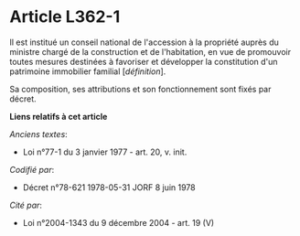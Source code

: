 # Article L362-1

Il est institué un conseil national de l'accession à la propriété auprès du ministre chargé de la construction et de
l'habitation, en vue de promouvoir toutes mesures destinées à favoriser et développer la constitution d'un patrimoine
immobilier familial [*définition*].

Sa composition, ses attributions et son fonctionnement sont fixés par décret.

**Liens relatifs à cet article**

_Anciens textes_:

  - Loi n°77-1 du 3 janvier 1977 - art. 20, v. init.

_Codifié par_:

  - Décret n°78-621 1978-05-31 JORF 8 juin 1978

_Cité par_:

  - Loi n°2004-1343 du 9 décembre 2004 - art. 19 (V)
